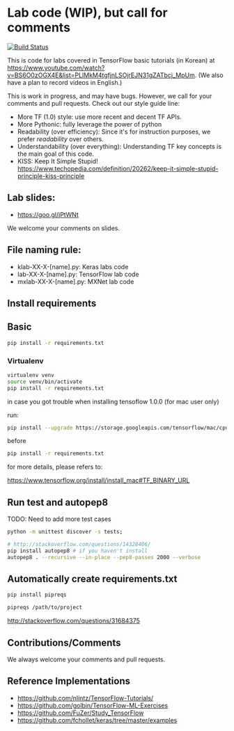 # Lab code (WIP), but call for comments

[![Build Status](https://travis-ci.org/hunkim/DeepLearningZeroToAll.svg?branch=master)](https://travis-ci.org/hunkim/DeepLearningZeroToAll)

This is code for labs covered in TensorFlow basic tutorials (in Korean) at https://www.youtube.com/watch?v=BS6O0zOGX4E&list=PLlMkM4tgfjnLSOjrEJN31gZATbcj_MpUm.
(We also have a plan to record videos in English.)

This is work in progress, and may have bugs.
However, we call for your comments and pull requests. Check out our style guide line:

* More TF (1.0) style: use more recent and decent TF APIs.
* More Pythonic: fully leverage the power of python
* Readability (over efficiency): Since it's for instruction purposes, we prefer *readability* over others.  
* Understandability (over everything): Understanding TF key concepts is the main goal of this code.
* KISS: Keep It Simple Stupid! https://www.techopedia.com/definition/20262/keep-it-simple-stupid-principle-kiss-principle

## Lab slides:

* https://goo.gl/jPtWNt  

We welcome your comments on slides.

## File naming rule:

* klab-XX-X-[name].py: Keras labs code
* lab-XX-X-[name].py: TensorFlow lab code
* mxlab-XX-X-[name].py: MXNet lab code

## Install requirements

## Basic
```bash
pip install -r requirements.txt
```
### Virtualenv
```bash
virtualenv venv
source venv/bin/activate
pip install -r requirements.txt
```

in case you got trouble when installing tensoflow 1.0.0 (for mac user only)

run:
```bash
pip install --upgrade https://storage.googleapis.com/tensorflow/mac/cpu/tensorflow-1.0.0-py2-none-any.whl
```

before
```bash
pip install -r requirements.txt
```

for more details, please refers to:

https://www.tensorflow.org/install/install_mac#TF_BINARY_URL


## Run test and autopep8
TODO: Need to add more test cases

```bash
python -m unittest discover -s tests;

# http://stackoverflow.com/questions/14328406/
pip install autopep8 # if you haven't install
autopep8 . --recursive --in-place --pep8-passes 2000 --verbose
```
## Automatically create requirements.txt

```bash
pip install pipreqs

pipreqs /path/to/project
```
http://stackoverflow.com/questions/31684375

## Contributions/Comments
We always welcome your comments and pull requests.

## Reference Implementations
* https://github.com/nlintz/TensorFlow-Tutorials/
* https://github.com/golbin/TensorFlow-ML-Exercises
* https://github.com/FuZer/Study_TensorFlow
* https://github.com/fchollet/keras/tree/master/examples
